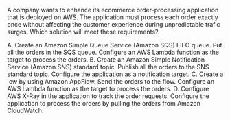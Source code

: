 A company wants to enhance its ecommerce order-processing application that is deployed on AWS. The application must process each order exactly once without affecting the customer experience during unpredictable trafic surges. Which solution will meet these requirements? 

A. Create an Amazon Simple Queue Service (Amazon SQS) FIFO queue. Put all the orders in the SQS queue. Configure an AWS Lambda function as the target to process the orders. 
B. Create an Amazon Simple Notification Service (Amazon SNS) standard topic. Publish all the orders to the SNS standard topic. Configure the application as a notification target. 
C. Create a ­ ow by using Amazon AppFlow. Send the orders to the ­flow. Configure an AWS Lambda function as the target to process the orders. 
D. Configure AWS X-Ray in the application to track the order requests. Configure the application to process the orders by pulling the orders from Amazon CloudWatch.
